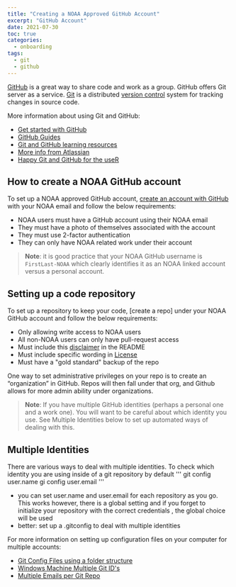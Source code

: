 ```yaml
---
title: "Creating a NOAA Approved GitHub Account"
excerpt: "GitHub Account"
date: 2021-07-30
toc: true
categories:
  - onboarding
tags:
  - git
  - github
---
```


[GitHub](https://github.com/) is a great way to share code and work as a group. GitHub offers Git server as a service. [Git](https://git-scm.com/) is a distributed [version control](https://noaa-fisheries-integrated-toolbox.github.io/resources/onboarding/version-control/) system for tracking changes in source code.

More information about using Git and GitHub:
- [Get started with GitHub](https://docs.github.com/en/get-started)
- [GitHub Guides](https://guides.github.com/)
- [Git and GitHub learning resources](https://docs.github.com/en/get-started/quickstart/git-and-github-learning-resources)
- [More info from Atlassian](https://www.atlassian.com/git/tutorials)
- [Happy Git and GitHub for the useR](https://happygitwithr.com/)

## How to create a NOAA GitHub account

To set up a NOAA approved GitHub account, [create an account with GitHub](https://help.github.com/en/articles/signing-up-for-a-new-github-account) with your NOAA email and follow the below requirements:

- NOAA users must have a GitHub account using their NOAA email
- They must have a photo of themselves associated with the account
- They must use 2-factor authentication
- They can only have NOAA related work under their account

>**Note**: it is good practice that your NOAA GitHub username is `FirstLast-NOAA` which clearly identifies it as an NOAA linked account versus a personal account.

## Setting up a code repository 

To set up a repository to keep your code, [create a repo] under your NOAA GitHub account and follow the below requirements:

- Only allowing write access to NOAA users
- All non-NOAA users can only have pull-request access
- Must include this [disclaimer](https://github.com/nmfs-fish-tools/Resources/blob/master/Disclaimer.md) in the README 
- Must include specific wording in [License](https://github.com/nmfs-fish-tools/Resources/blob/master/LICENSE.md)
- Must have a "gold standard" backup of the repo

One way to set administrative privileges on your repo is to create an “organization” in GitHub. Repos will then fall under that org, and Github allows for more admin ability under organizations. 

> **Note**: If you have multiple GitHub identities (perhaps a personal one and a work one).  You will want to be careful about which identity you use.  See Multiple Identities below to set up automated ways of dealing with this.

## Multiple Identities
There are various ways to deal with multiple identities. To check which identity you are using inside of a git repository by default
'''
git config user.name
gi config user.email
'''
- you can set user.name and user.email for each repository as you go.  This works however, there is a global setting and if you forget to initialize your repository with the correct credentials , the global choice will be used
- better: set up a .gitconfig to deal with multiple identities

For more information on setting up configuration files on your computer for multiple accounts:
- [Git Config Files using a folder structure](https://www.motowilliams.com/conditional-includes-for-git-config)
- [Windows Machine Multiple Git ID's](https://medium.com/@pinglinh/how-to-have-2-github-accounts-on-one-machine-windows-69b5b4c5b14e)
- [Multiple Emails per Git Repo](https://orrsella.com/2013/08/10/git-using-different-user-emails-for-different-repositories/)
